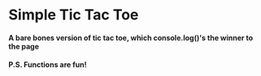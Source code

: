 # Simple Tic Tac Toe

#### A bare bones version of tic tac toe, which console.log()'s the winner to the page

#### P.S. Functions are fun!
